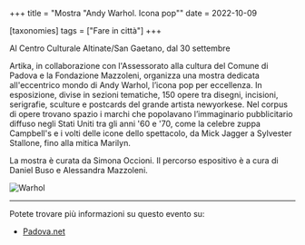 +++
title = "Mostra \"Andy Warhol. Icona pop\""
date = 2022-10-09

[taxonomies]
tags = ["Fare in città"]
+++

Al Centro Culturale Altinate/San Gaetano, dal 30 settembre 
<!-- more -->

Artika, in collaborazione con l'Assessorato alla cultura del Comune di Padova e la Fondazione Mazzoleni, organizza una mostra dedicata all'eccentrico mondo di Andy Warhol, l’icona pop per eccellenza.
In esposizione, divise in sezioni tematiche, 150 opere tra disegni, incisioni, serigrafie, sculture e postcards del grande artista newyorkese.
Nel corpus di opere trovano spazio i marchi che popolavano l’immaginario pubblicitario diffuso negli Stati Uniti tra gli anni '60 e '70, come la celebre zuppa Campbell's e i volti delle icone dello spettacolo, da Mick Jagger a Sylvester Stallone, fino alla mitica Marilyn.

La mostra è curata da Simona Occioni. Il percorso espositivo è a cura di Daniel Buso e Alessandra Mazzoleni.


![Warhol](https://www.padovanet.it/sites/default/files/images/190%20Andy%20Warhol.%20Icona%20Pop%20%28ori%29.jpg)

<hr>

Potete trovare più informazioni su questo evento su:
- [Padova.net](https://www.padovanet.it/evento/mostra-andy-warhol-icona-pop)